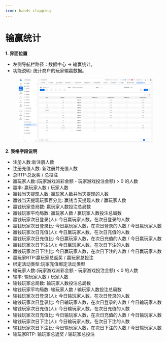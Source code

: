 ```yaml
---
icon: hands-clapping
---
```


# 输赢统计

**1. 界面位置**

* 左侧导航栏路径：数据中心 → 输赢统计。
* 功能说明: 统计商户的玩家输赢数据。

<figure><img src="../.gitbook/assets/image (45).png" alt=""><figcaption></figcaption></figure>

**2. 表格字段说明**

* 注册人数:新注册人数
* 注册充值人数: 新注册并充值人数
* 总RTP:总返奖 / 总投注
* 赢玩家人数:(玩家游戏派彩金额 - 玩家游戏投注金额) > 0 的人数
* 赢率: 赢玩家人数 / 玩家人数
* 赢钱当天提现人数: 赢玩家人数并当天提现的人数
* 赢钱当天提现玩家百分比: 赢钱当天提现人数 / 赢玩家人数
* 赢钱玩家总局数: 赢玩家人数投注总局数
* 赢钱玩家平均局数: 赢玩家人数 / 赢玩家人数投注总局数
* 赢钱玩家次日登录(人): 今日赢玩家人数，在次日登录的人数
* 赢钱玩家次日登录比: 今日赢玩家人数，在次日登录的人数 / 今日赢玩家人数
* 赢钱玩家次日充值(人): 今日赢玩家人数，在次日充值的人数
* 赢钱玩家次日充值比: 今日赢玩家人数，在次日充值的人数 / 今日赢玩家人数
* 赢钱玩家次日下注(人): 今日赢玩家人数，在次日下注的人数
* 赢钱玩家次日下注比: 今日赢玩家人数，在次日下注的人数 / 今日赢玩家人数
* 赢玩家RTP:赢玩家总返奖 / 赢玩家总投注
* 绑定活动类型:玩家充值绑定活动类型
* 输玩家人数:(玩家游戏派彩金额 - 玩家游戏投注金额) < 0 的人数
* 输率: 输玩家人数 / 玩家人数
* 输钱玩家总局数: 输玩家人数投注总局数
* 输钱玩家平均局数: 输玩家人数 / 输玩家人数投注总局数
* 输钱玩家次日登录(人): 今日输玩家人数，在次日登录的人数
* 输钱玩家次日登录比: 今日输玩家人数，在次日登录的人数 / 今日输玩家人数
* 输钱玩家次日充值(人): 今日输玩家人数，在次日充值的人数
* 输钱玩家次日充值比: 今日输玩家人数，在次日充值的人数 / 今日输玩家人数
* 输钱玩家次日下注(人): 今日输玩家人数，在次日下注的人数
* 输钱玩家次日下注比: 今日输玩家人数，在次日下注的人数 / 今日输玩家人数
* 输玩家RTP: 输玩家总返奖 / 输玩家总投注
